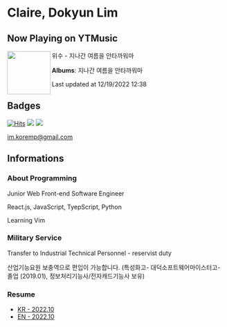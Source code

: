# Claire, Dokyun Lim

## Now Playing on YTMusic

[<img align="left" width="100" src="https://lh3.googleusercontent.com/i-GtZEgJcnDsfVm0wqUcCF6QT91rRLLlWOcl7lI61kqLJcNRD5qrXNtN_P4Y-IAq2NcIGH-CQ96t3GEa">](https://music.youtube.com/watch?v=P03zsLmnvKI)

위수 - 지나간 여름을 안타까워마

**Albums**: 지나간 여름을 안타까워마

Last updated at 12/19/2022 12:38

## Badges

[![Hits](https://hits.seeyoufarm.com/api/count/incr/badge.svg?url=https%3A%2F%2Fgithub.com%2Fkoremp%2Fkormep&count_bg=%2379C83D&title_bg=%23555555&icon=&icon_color=%23E7E7E7&title=hits&edge_flat=false)](https://hits.seeyoufarm.com)
<a href="https://dev.to/koremp"><img src="https://img.shields.io/badge/dev.to-0A0A0A?style=for-the-badge&logo=devdotto&logoColor=white"/></a>
<a href="https://www.linkedin.com/in/koremp"><img src="https://img.shields.io/badge/LinkedIn-0077B5?style=flat-square&logo=linkedin&logoColor=white"/></a>

im.koremp@gmail.com

## Informations

### About Programming

Junior Web Front-end Software Engineer

React.js, JavaScript, TyepScript, Python

Learning Vim

### Military Service

Transfer to Industrial Technical Personnel - reservist duty

산업기능요원 보충역으로 편입이 가능합니다. (특성화고- 대덕소프트웨어마이스터고- 졸업 (2019.01), 정보처리기능사/전자캐드기능사 보유)

### Resume

* [KR - 2022.10](./resume/README.md)
* [EN - 2022.10](./resume/README.en.md)
